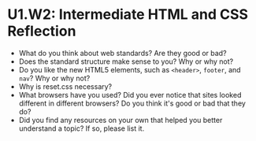 # U1.W2: Intermediate HTML and CSS Reflection

- What do you think about web standards? Are they good or bad?
- Does the standard structure make sense to you? Why or why not?
- Do you like the new HTML5 elements, such as `<header>`, `footer`, and `nav`? Why or why not?
- Why is reset.css necessary?
- What browsers have you used? Did you ever notice that sites looked different in different browsers? Do you think it's good or bad that they do?
- Did you find any resources on your own that helped you better understand a topic? If so, please list it.